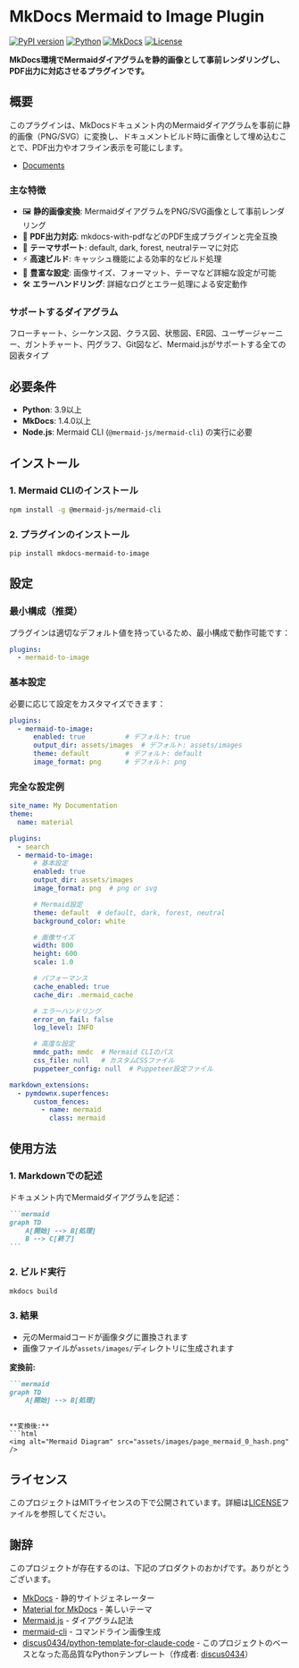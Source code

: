 # MkDocs Mermaid to Image Plugin

[![PyPI version](https://badge.fury.io/py/mkdocs-mermaid-to-image.svg)](https://badge.fury.io/py/mkdocs-mermaid-to-image)
[![Python](https://img.shields.io/badge/python-3.9+-blue.svg)](https://python.org/downloads/)
[![MkDocs](https://img.shields.io/badge/mkdocs-1.4+-green.svg)](https://mkdocs.org/)
[![License](https://img.shields.io/badge/license-MIT-blue.svg)](https://github.com/nuitsjp/mkdocs-mermaid-to-image/blob/main/LICENSE)

**MkDocs環境でMermaidダイアグラムを静的画像として事前レンダリングし、PDF出力に対応させるプラグインです。**

## 概要

このプラグインは、MkDocsドキュメント内のMermaidダイアグラムを事前に静的画像（PNG/SVG）に変換し、ドキュメントビルド時に画像として埋め込むことで、PDF出力やオフライン表示を可能にします。

- [Documents](https://thankful-beach-0f331f600.1.azurestaticapps.net/)

### 主な特徴

- 🖼️ **静的画像変換**: MermaidダイアグラムをPNG/SVG画像として事前レンダリング
- 📄 **PDF出力対応**: mkdocs-with-pdfなどのPDF生成プラグインと完全互換
- 🎨 **テーマサポート**: default, dark, forest, neutralテーマに対応
- ⚡ **高速ビルド**: キャッシュ機能による効率的なビルド処理
- 🔧 **豊富な設定**: 画像サイズ、フォーマット、テーマなど詳細な設定が可能
- 🛠️ **エラーハンドリング**: 詳細なログとエラー処理による安定動作

### サポートするダイアグラム

フローチャート、シーケンス図、クラス図、状態図、ER図、ユーザージャーニー、ガントチャート、円グラフ、Git図など、Mermaid.jsがサポートする全ての図表タイプ

## 必要条件

- **Python**: 3.9以上
- **MkDocs**: 1.4.0以上
- **Node.js**: Mermaid CLI (`@mermaid-js/mermaid-cli`) の実行に必要

## インストール

### 1. Mermaid CLIのインストール

```bash
npm install -g @mermaid-js/mermaid-cli
```

### 2. プラグインのインストール

```bash
pip install mkdocs-mermaid-to-image
```

## 設定

### 最小構成（推奨）

プラグインは適切なデフォルト値を持っているため、最小構成で動作可能です：

```yaml
plugins:
  - mermaid-to-image
```

### 基本設定

必要に応じて設定をカスタマイズできます：

```yaml
plugins:
  - mermaid-to-image:
      enabled: true          # デフォルト: true
      output_dir: assets/images  # デフォルト: assets/images
      theme: default         # デフォルト: default
      image_format: png      # デフォルト: png
```

### 完全な設定例

```yaml
site_name: My Documentation
theme:
  name: material

plugins:
  - search
  - mermaid-to-image:
      # 基本設定
      enabled: true
      output_dir: assets/images
      image_format: png  # png or svg

      # Mermaid設定
      theme: default  # default, dark, forest, neutral
      background_color: white

      # 画像サイズ
      width: 800
      height: 600
      scale: 1.0

      # パフォーマンス
      cache_enabled: true
      cache_dir: .mermaid_cache

      # エラーハンドリング
      error_on_fail: false
      log_level: INFO

      # 高度な設定
      mmdc_path: mmdc  # Mermaid CLIのパス
      css_file: null   # カスタムCSSファイル
      puppeteer_config: null  # Puppeteer設定ファイル

markdown_extensions:
  - pymdownx.superfences:
      custom_fences:
        - name: mermaid
          class: mermaid
```

## 使用方法

### 1. Markdownでの記述

ドキュメント内でMermaidダイアグラムを記述：

````markdown
```mermaid
graph TD
    A[開始] --> B[処理]
    B --> C[終了]
```
````

### 2. ビルド実行

```bash
mkdocs build
```

### 3. 結果

- 元のMermaidコードが画像タグに置換されます
- 画像ファイルが`assets/images/`ディレクトリに生成されます

**変換前:**
```markdown
```mermaid
graph TD
    A[開始] --> B[処理]
```
```

**変換後:**
```html
<img alt="Mermaid Diagram" src="assets/images/page_mermaid_0_hash.png" />
```

## ライセンス

このプロジェクトはMITライセンスの下で公開されています。詳細は[LICENSE](LICENSE)ファイルを参照してください。

## 謝辞

このプロジェクトが存在するのは、下記のプロダクトのおかげです。ありがとうございます。

- [MkDocs](https://mkdocs.org/) - 静的サイトジェネレーター
- [Material for MkDocs](https://squidfunk.github.io/mkdocs-material/) - 美しいテーマ
- [Mermaid.js](https://mermaid.js.org/) - ダイアグラム記法
- [mermaid-cli](https://github.com/mermaid-js/mermaid-cli) - コマンドライン画像生成
- [discus0434/python-template-for-claude-code](https://github.com/discus0434/python-template-for-claude-code) - このプロジェクトのベースとなった高品質なPythonテンプレート（作成者: [discus0434](https://github.com/discus0434)）
